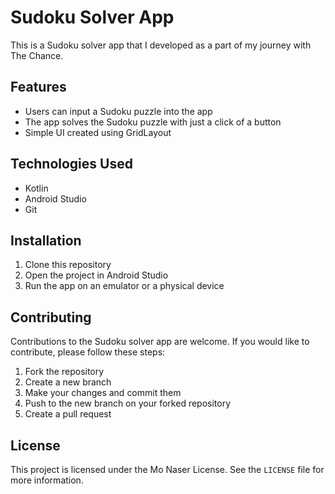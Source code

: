 

<body>
  <h1>Sudoku Solver App</h1>
  <p>This is a Sudoku solver app that I developed as a part of my journey with The Chance.</p>
  
  <h2>Features</h2>
  <ul>
    <li>Users can input a Sudoku puzzle into the app</li>
    <li>The app solves the Sudoku puzzle with just a click of a button</li>
    <li>Simple UI created using GridLayout</li>
  </ul>
  
  <h2>Technologies Used</h2>
  <ul>
    <li>Kotlin</li>
    <li>Android Studio</li>
    <li>Git</li>
  </ul>
  
  <h2>Installation</h2>
  <ol>
    <li>Clone this repository</li>
    <li>Open the project in Android Studio</li>
    <li>Run the app on an emulator or a physical device</li>
  </ol>
  
  <h2>Contributing</h2>
  <p>Contributions to the Sudoku solver app are welcome. If you would like to contribute, please follow these steps:</p>
  <ol>
    <li>Fork the repository</li>
    <li>Create a new branch</li>
    <li>Make your changes and commit them</li>
    <li>Push to the new branch on your forked repository</li>
    <li>Create a pull request</li>
  </ol>
  
  <h2>License</h2>
  <p>This project is licensed under the Mo Naser License. See the <code>LICENSE</code> file for more information.</p>
</body>
</html>
